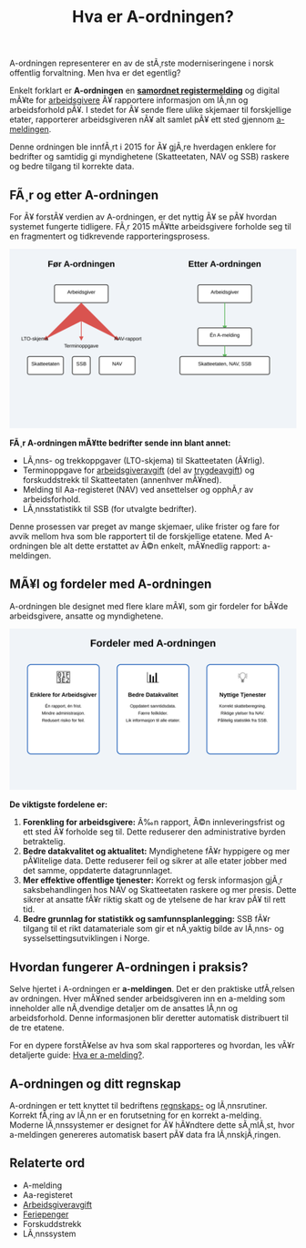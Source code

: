 ﻿---
title: "Hva er A-ordningen?"
meta_title: "Hva er A-ordningen?"
meta_description: 'A-ordningen representerer en av de stÃ¸rste moderniseringene i norsk offentlig forvaltning. Men hva er det egentlig?'
slug: hva-er-a-ordningen
type: blog
layout: pages/single
---

A-ordningen representerer en av de stÃ¸rste moderniseringene i norsk offentlig forvaltning. Men hva er det egentlig?

Enkelt forklart er **A-ordningen** en **[samordnet registermelding](/blogs/regnskap/samordnet-registermelding "Samordnet registermelding")** og digital mÃ¥te for [arbeidsgivere](/blogs/regnskap/arbeidsgiver "Arbeidsgiver “ Roller og Ansvar i Norsk Arbeidsliv og Regnskap") Ã¥ rapportere informasjon om lÃ¸nn og arbeidsforhold pÃ¥. I stedet for Ã¥ sende flere ulike skjemaer til forskjellige etater, rapporterer arbeidsgiveren nÃ¥ alt samlet pÃ¥ ett sted gjennom [a-meldingen](/blogs/regnskap/hva-er-a-melding "Hva er a-melding?").

Denne ordningen ble innfÃ¸rt i 2015 for Ã¥ gjÃ¸re hverdagen enklere for bedrifter og samtidig gi myndighetene (Skatteetaten, NAV og SSB) raskere og bedre tilgang til korrekte data.

## FÃ¸r og etter A-ordningen

For Ã¥ forstÃ¥ verdien av A-ordningen, er det nyttig Ã¥ se pÃ¥ hvordan systemet fungerte tidligere. FÃ¸r 2015 mÃ¥tte arbeidsgivere forholde seg til en fragmentert og tidkrevende rapporteringsprosess.

![FÃ¸r og etter A-ordningen](a-ordningen-before-after.svg)

**FÃ¸r A-ordningen mÃ¥tte bedrifter sende inn blant annet:**

*   LÃ¸nns- og trekkoppgaver (LTO-skjema) til Skatteetaten (Ã¥rlig).
*   Terminoppgave for [arbeidsgiveravgift](/blogs/regnskap/hva-er-arbeidsgiveravgift "Hva er Arbeidsgiveravgift? En Komplett Guide til Norges LÃ¸nnsavgift") (del av [trygdeavgift](/blogs/regnskap/hva-er-trygdeavgift "Hva er Trygdeavgift? Komplett Guide til Beregning og RegnskapsfÃ¸ring")) og forskuddstrekk til Skatteetaten (annenhver mÃ¥ned).
*   Melding til Aa-registeret (NAV) ved ansettelser og opphÃ¸r av arbeidsforhold.
*   LÃ¸nnsstatistikk til SSB (for utvalgte bedrifter).

Denne prosessen var preget av mange skjemaer, ulike frister og fare for avvik mellom hva som ble rapportert til de forskjellige etatene. Med A-ordningen ble alt dette erstattet av Ã©n enkelt, mÃ¥nedlig rapport: a-meldingen.

## MÃ¥l og fordeler med A-ordningen

A-ordningen ble designet med flere klare mÃ¥l, som gir fordeler for bÃ¥de arbeidsgivere, ansatte og myndighetene.

![Fordeler med A-ordningen](a-ordningen-benefits.svg)

**De viktigste fordelene er:**

1.  **Forenkling for arbeidsgivere:** Ã‰n rapport, Ã©n innleveringsfrist og ett sted Ã¥ forholde seg til. Dette reduserer den administrative byrden betraktelig.
2.  **Bedre datakvalitet og aktualitet:** Myndighetene fÃ¥r hyppigere og mer pÃ¥litelige data. Dette reduserer feil og sikrer at alle etater jobber med det samme, oppdaterte datagrunnlaget.
3.  **Mer effektive offentlige tjenester:** Korrekt og fersk informasjon gjÃ¸r saksbehandlingen hos NAV og Skatteetaten raskere og mer presis. Dette sikrer at ansatte fÃ¥r riktig skatt og de ytelsene de har krav pÃ¥ til rett tid.
4.  **Bedre grunnlag for statistikk og samfunnsplanlegging:** SSB fÃ¥r tilgang til et rikt datamateriale som gir et nÃ¸yaktig bilde av lÃ¸nns- og sysselsettingsutviklingen i Norge.

## Hvordan fungerer A-ordningen i praksis?

Selve hjertet i A-ordningen er **a-meldingen**. Det er den praktiske utfÃ¸relsen av ordningen. Hver mÃ¥ned sender arbeidsgiveren inn en a-melding som inneholder alle nÃ¸dvendige detaljer om de ansattes lÃ¸nn og arbeidsforhold. Denne informasjonen blir deretter automatisk distribuert til de tre etatene.

For en dypere forstÃ¥else av hva som skal rapporteres og hvordan, les vÃ¥r detaljerte guide: [Hva er a-melding?](/blogs/regnskap/hva-er-a-melding "En komplett guide til a-meldingen").

## A-ordningen og ditt regnskap

A-ordningen er tett knyttet til bedriftens [regnskaps-](/blogs/regnskap/hva-er-regnskap "Hva er regnskap?") og lÃ¸nnsrutiner. Korrekt fÃ¸ring av lÃ¸nn er en forutsetning for en korrekt a-melding. Moderne lÃ¸nnssystemer er designet for Ã¥ hÃ¥ndtere dette sÃ¸mlÃ¸st, hvor a-meldingen genereres automatisk basert pÃ¥ data fra lÃ¸nnskjÃ¸ringen.

## Relaterte ord

*   A-melding
*   Aa-registeret
*   [Arbeidsgiveravgift](/blogs/regnskap/hva-er-arbeidsgiveravgift "Hva er Arbeidsgiveravgift? En Komplett Guide til Norges LÃ¸nnsavgift")
*   [Feriepenger](/blogs/regnskap/hva-er-feriepenger "Hva er Feriepenger i Regnskap? Beregning, RegnskapsfÃ¸ring og Praktiske Eksempler")
*   Forskuddstrekk
*   LÃ¸nnssystem



